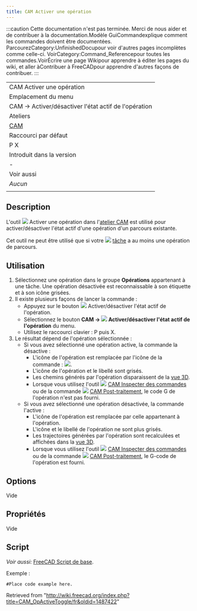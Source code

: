 ```yaml
---
title: CAM Activer une opération
---
```

:::caution
Cette documentation n'est pas terminée. Merci de nous aider et de contribuer à la documentation.Modèle GuiCommandexplique comment les commandes doivent être documentées. ParcourezCategory:UnfinishedDocupour voir d'autres pages incomplètes comme celle-ci. VoirCategory:Command\_Referencepour toutes les commandes.VoirÉcrire une page Wikipour apprendre à éditer les pages du wiki, et aller àContribuer à FreeCADpour apprendre d'autres façons de contribuer.
:::

|  |
| --- |
| CAM Activer une opération |
| Emplacement du menu |
| CAM → Activer/désactiver l'état actif de l'opération |
| Ateliers |
| [CAM](/CAM_Workbench/fr "CAM Workbench/fr") |
| Raccourci par défaut |
| P X |
| Introduit dans la version |
| - |
| Voir aussi |
| *Aucun* |
|  |

## Description

L'outil ![](/images/CAM_OpActiveToggle.svg) Activer une opération dans l'[atelier CAM](/CAM_Workbench/fr "CAM Workbench/fr") est utilisé pour activer/désactiver l'état actif d'une opération d'un parcours existante.

Cet outil ne peut être utilisé que si votre ![](/images/CAM_Job.svg) [tâche](/CAM_Job/fr "CAM Job/fr") a au moins une opération de parcours.

## Utilisation

1. Sélectionnez une opération dans le groupe **Opérations** appartenant à une tâche. Une opération désactivée est reconnaissable à son étiquette et à son icône grisées.
2. Il existe plusieurs façons de lancer la commande :
   * Appuyez sur le bouton ![](/images/CAM_OpActiveToggle.svg) Activer/désactiver l'état actif de l'opération.
   * Sélectionnez le bouton **CAM → ![](/images/CAM_OpActiveToggle.svg) Activer/désactiver l'état actif de l'opération** du menu.
   * Utilisez le raccourci clavier : P puis X.
3. Le résultat dépend de l'opération sélectionnée :
   * Si vous avez sélectionné une opération active, la commande la désactive :
     + L'icône de l'opération est remplacée par l'icône de la commande : ![](/images/CAM_OpActiveToggle.svg).
     + L'icône de l'opération et le libellé sont grisés.
     + Les chemins générés par l'opération disparaissent de la [vue 3D](/3D_view/fr "3D view/fr").
     + Lorsque vous utilisez l'outil ![](/images/CAM_Inspect.svg) [CAM Inspecter des commandes](/CAM_Inspect/fr "CAM Inspect/fr") ou de la commande ![](/images/CAM_Post.svg) [CAM Post-traitement](/CAM_Post/fr "CAM Post/fr"), le code G de l'opération n'est pas fourni.
   * Si vous avez sélectionné une opération désactivée, la commande l'active :
     + L'icône de l'opération est remplacée par celle appartenant à l'opération.
     + L'icône et le libellé de l'opération ne sont plus grisés.
     + Les trajectoires générées par l'opération sont recalculées et affichées dans la [vue 3D](/3D_view/fr "3D view/fr").
     + Lorsque vous utilisez l'outil ![](/images/CAM_Inspect.svg) [CAM Inspecter des commandes](/CAM_Inspect/fr "CAM Inspect/fr") ou de la commande ![](/images/CAM_Post.svg) [CAM Post-traitement](/CAM_Post/fr "CAM Post/fr"), le G-code de l'opération est fourni.

## Options

Vide

## Propriétés

Vide

## Script

*Voir aussi:* [FreeCAD Script de base](/FreeCAD_Scripting_Basics/fr "FreeCAD Scripting Basics/fr").

Exemple :

```
#Place code example here.

```

Retrieved from "<http://wiki.freecad.org/index.php?title=CAM_OpActiveToggle/fr&oldid=1487422>"